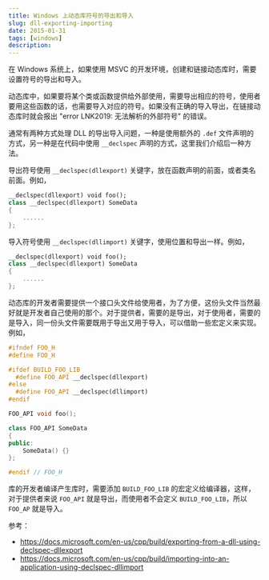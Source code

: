 ```yaml
---
title: Windows 上动态库符号的导出和导入
slug: dll-exporting-importing
date: 2015-01-31
tags: [windows]
description: 
---
```


在 Windows 系统上，如果使用 MSVC 的开发环境，创建和链接动态库时，需要设置符号的导出和导入。

动态库中，如果要将某个类或函数提供给外部使用，需要导出相应的符号，使用者要用这些函数的话，也需要导入对应的符号。如果没有正确的导入导出，在链接动态库时就会报出 "error LNK2019: 无法解析的外部符号" 的错误。

通常有两种方式处理 DLL 的导出导入问题，一种是使用额外的 `.def` 文件声明的方式，另一种是在代码中使用 `__declspec` 声明的方式，这里我们介绍后一种方法。

导出符号使用 `__declspec(dllexport)` 关键字，放在函数声明的前面，或者类名前面。例如，

```c++
__declspec(dllexport) void foo();
class __declspec(dllexport) SomeData
{
    ......
};
```

导入符号使用 `__declspec(dllimport)` 关键字，使用位置和导出一样。例如，

```c++
__declspec(dllexport) void foo();
class __declspec(dllexport) SomeData
{
    ......
};
```

动态库的开发者需要提供一个接口头文件给使用者，为了方便，这份头文件当然最好就是开发者自己使用的那个。对于提供者，需要的是导出，对于使用者，需要的是导入，同一份头文件需要既用于导出又用于导入，可以借助一些宏定义来实现。例如，

```c++
#ifndef FOO_H
#define FOO_H

#ifdef BUILD_FOO_LIB
  #define FOO_API __declspec(dllexport)
#else
  #define FOO_API __declspec(dllimport)
#endif

FOO_API void foo();

class FOO_API SomeData
{
public:
    SomeData() {}
};

#endif // FOO_H
```

库的开发者编译产生库时，需要添加 `BUILD_FOO_LIB` 的宏定义给编译器，这样，对于提供者来说 `FOO_API` 就是导出，而使用者不会定义 `BUILD_FOO_LIB`，所以 `FOO_AP` 就是导入。

参考：

- https://docs.microsoft.com/en-us/cpp/build/exporting-from-a-dll-using-declspec-dllexport
- https://docs.microsoft.com/en-us/cpp/build/importing-into-an-application-using-declspec-dllimport
